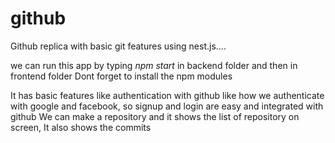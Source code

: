 # github
Github replica with basic git features using nest.js....

we can run this app by typing _npm start_ in backend folder and then in frontend folder
Dont forget to install the npm modules

It has basic features like authentication with github like how we authenticate with google and facebook, so signup and login are easy and integrated with github
We can make a repository and it shows the list of repository on screen, It also shows the commits
